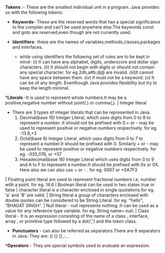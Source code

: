 **Tokens** :- These are the smallest individual unit in a program.
Java provides us with the following tokens:

* **Keywords**- These are the reserved words that has a special significance to the compiler and can't be used anywhere else.The keywords const and goto are reserved,even though are not currently used.

* **Identifiers**- these are the names of variables,methods,classes,packages and interfaces.
  * while using identifiers the following set of rules are to be kept in mind-
   (i) It can have any alphabet, digits, underscore and dollar sign characters.
   (ii) It should not begin with digits or should not contain any special character. for eg.2dh,a#b,dj@ are invalid.
   (iii)It cannot have any space between them.
   (iv) It must not be a keyword.
   (v) It can be of any length. Eventhough Java provides flexibility but try to keep the length minimal.

***Literals** -It is used to represent whole numbers.It may be a positive,negative number without point(.) or comma(,).
| Integer literal 
  * There are 3 types of integer literals that can be represented in Java.
    1. Decimal(base 10) Integer Literal, which uses digits from 0 to 9 to represent a number. It should not be prefixed with 0.+ or - may be used to represent         positive or negative numbers respectively. for eg. -13.8,+3
    2. Octal(base 8) Integer Literal ,which uses digits from 0 to 7 to represent a number.It should be prefixed with 0. Similarly + or - may be used to represent positive or negative numbers respectively. for eg. -035,076, or +57
    3. Hexadecimal(base 16) Integer Literal which uses digits from 0 to 9 and A to F to represent a number.It should be prefixed with 0x or 0X. Here also we can also use + or - . for eg. 0X67 or +0A7F3

| Floating point literal are used to represent fractional numbers i.e, number with a point. for eg. 14.6
| Boolean literal can be used in two states true or false
| character literal is a character enclosed in single quotations.for eg. 'a' and 'B' are valid.
| String literal a group of characters enclosed with double quotes can be considered to be String Literal .for eg. "hello", "BHAGAT SINGH".
| Null literal - null represents nothing .It can be used as a value for any reference type variable. for eg. String name= null;
| Class literal - It is an expression consisting of the name of a class , interface, array , or primitive type followed by a dot(',') and the token class.

* **Punctuators** -  can also be referred as separators.There are 9 separators in Java. They are: () {} [] ; , .

***Operators** - They are special symbols used to evaluate an expression.
